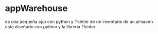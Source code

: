 # appWarehouse
es una pequeña app con python y Tkinter de un inventario de un almacen
esta diseñado con python y la libreria Tkinter
